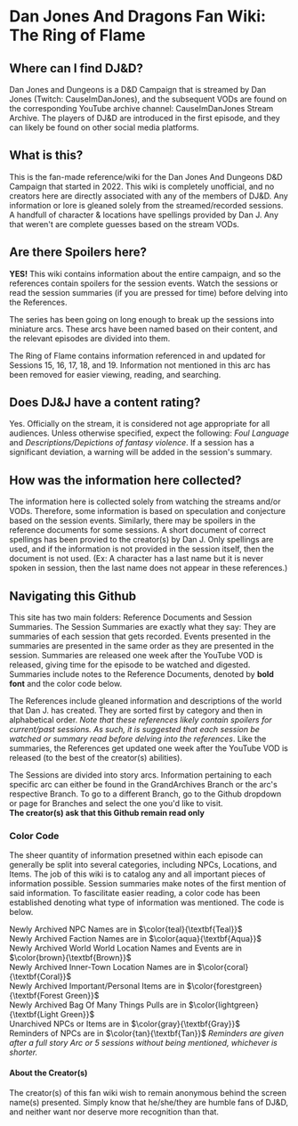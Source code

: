 # Dan Jones And Dragons Fan Wiki: The Ring of Flame

## Where can I find DJ&D?

Dan Jones and Dungeons is a D&D Campaign that is streamed by Dan Jones (Twitch: CauseImDanJones), and the subsequent VODs are found on the corresponding YouTube archive channel: CauseImDanJones Stream Archive. The players of DJ&D are introduced in the first episode, and they can likely be found on other social media platforms.

## What is this?

This is the fan-made reference/wiki for the Dan Jones And Dungeons D&D Campaign that started in 2022. This wiki is completely unofficial, and no creators here are directly associated with any of the members of DJ&D. Any information or lore is gleaned solely from the streamed/recorded sessions. A handfull of character & locations have spellings provided by Dan J. Any that weren't are complete guesses based on the stream VODs.

## Are there Spoilers here?

**YES!** This wiki contains information about the entire campaign, and so the references contain spoilers for the session events. Watch the sessions or read the session summaries (if you are pressed for time) before delving into the References.

The series has been going on long enough to break up the sessions into miniature arcs. These arcs have been named based on their content, and the relevant episodes are divided into them.

The Ring of Flame contains information referenced in and updated for Sessions 15, 16, 17, 18, and 19. Information not mentioned in this arc has been removed for easier viewing, reading, and searching.

## Does DJ&J have a content rating?

Yes. Officially on the stream, it is considered not age appropriate for all audiences. Unless otherwise specified, expect the following: *Foul Language* and *Descriptions/Depictions of fantasy violence*. If a session has a significant deviation, a warning will be added in the session's summary.

## How was the information here collected?

The information here is collected solely from watching the streams and/or VODs. Therefore, some information is based on speculation and conjecture based on the session events. Similarly, there may be spoilers in the reference documents for some sessions. A short document of correct spellings has been provied to the creator(s) by Dan J. Only spellings are used, and if the information is not provided in the session itself, then the document is not used. (Ex: A character has a last name but it is never spoken in session, then the last name does not appear in these references.)

## Navigating this Github

This site has two main folders: Reference Documents and Session Summaries. The Session Summaries are exactly what they say: They are summaries of each session that gets recorded. Events presented in the summaries are presented in the same order as they are presented in the session. Summaries are released one week after the YouTube VOD is released, giving time for the episode to be watched and digested. Summaries include notes to the Reference Documents, denoted by **bold font** and the color code below. 

The References include gleaned information and descriptions of the world that Dan J. has created. They are sorted first by category and then in alphabetical order. *Note that these references likely contain spoilers for current/past sessions. As such, it is suggested that each session be watched or summary read before delving into the references*. Like the summaries, the References get updated one week after the YouTube VOD is released (to the best of the creator(s) abilities).

The Sessions are divided into story arcs. Information pertaining to each specific arc can either be found in the GrandArchives Branch or the arc's respective Branch. To go to a different Branch, go to the Github dropdown or page for Branches and select the one you'd like to visit.
<br>**The creator(s) ask that this Github remain read only**

### Color Code

The sheer quantity of information presetned within each episode can generally be split into several categories, including NPCs, Locations, and Items. The job of this wiki is to catalog any and all important pieces of information possible. Session summaries make notes of the first mention of said information. To fascilitate easier reading, a color code has been established denoting what type of information was mentioned. The code is below.

Newly Archived NPC Names are in $\color{teal}{\textbf{Teal}}$
<br>
Newly Archived Faction Names are in $\color{aqua}{\textbf{Aqua}}$
<br>
Newly Archived World World Location Names and Events are in $\color{brown}{\textbf{Brown}}$
<br>
Newly Archived Inner-Town Location Names are in $\color{coral}{\textbf{Coral}}$
<br>
Newly Archived Important/Personal Items are in $\color{forestgreen}{\textbf{Forest Green}}$
<br>
Newly Archived Bag Of Many Things Pulls are in $\color{lightgreen}{\textbf{Light Green}}$
<br>
Unarchived NPCs or Items are in $\color{gray}{\textbf{Gray}}$
<br>
Reminders of NPCs are in $\color{tan}{\textbf{Tan}}$ *Reminders are given after a full story Arc or 5 sessions without being mentioned, whichever is shorter.*


#### About the Creator(s)

The creator(s) of this fan wiki wish to remain anonymous behind the screen name(s) presented. Simply know that he/she/they are humble fans of DJ&D, and neither want nor deserve more recognition than that.
